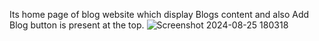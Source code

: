 Its home page of blog website which display Blogs content and also Add Blog button is present at the top.
![Screenshot 2024-08-25 180318](https://github.com/user-attachments/assets/2763a4ff-1299-4cbc-a310-2ea1d06e51e9)


